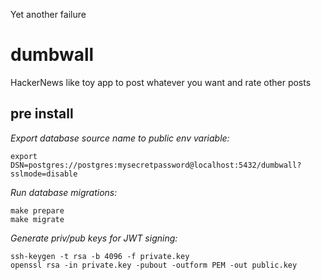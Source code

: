 Yet another failure

# dumbwall
HackerNews like toy app to post whatever you want and rate other posts

## pre install

_Export database source name to public env variable:_
```
export DSN=postgres://postgres:mysecretpassword@localhost:5432/dumbwall?sslmode=disable
```

_Run database migrations:_
```
make prepare
make migrate
```

_Generate priv/pub keys for JWT signing:_
```
ssh-keygen -t rsa -b 4096 -f private.key
openssl rsa -in private.key -pubout -outform PEM -out public.key
```
